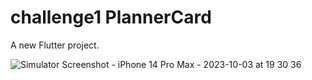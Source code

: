 # challenge1 PlannerCard

A new Flutter project.

![Simulator Screenshot - iPhone 14 Pro Max - 2023-10-03 at 19 30 36](https://github.com/Ella-Kim913/PlannerCard/assets/132117916/c4743d9a-4d01-4198-8403-c2a5109a9be9)
